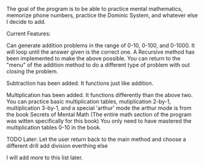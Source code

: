 The goal of the program is to be able to practice mental mathematics, memorize phone numbers, practice the Dominic System, and whatever else I decide to add.

Current Features:

Can generate addition problems in the range of 0-10, 0-100, and 0-1000.
It will loop until the answer given is the correct one.
A Recursive method has been implemented to make the above possible.
You can return to the "menu" of the addition method to do a different type of problem with out closing the problem.

Subtraction has been added. It functions just like addition.

Multiplication has been added. It functions differently than the above two. 
You can practice basic multiplication tables, mutiplication 2-by-1, multiplication 3-by-1, and a special 'arthur' mode
the arthur mode is from the book Secrets of Mental Math (The entire math section of the program was witten specifically for this book)
You only need to have mastered the multiplication tables 0-10 in the book.

TODO Later:
Let the user return back to the main method and choose a different drill
add division 
everthing else

I will add more to this list later.

